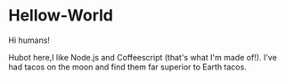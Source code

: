 # Hellow-World

Hi humans!

Hubot here,I like Node.js and Coffeescript (that's what I'm made of!).
I've had tacos on the moon and find them far superior to Earth tacos.
